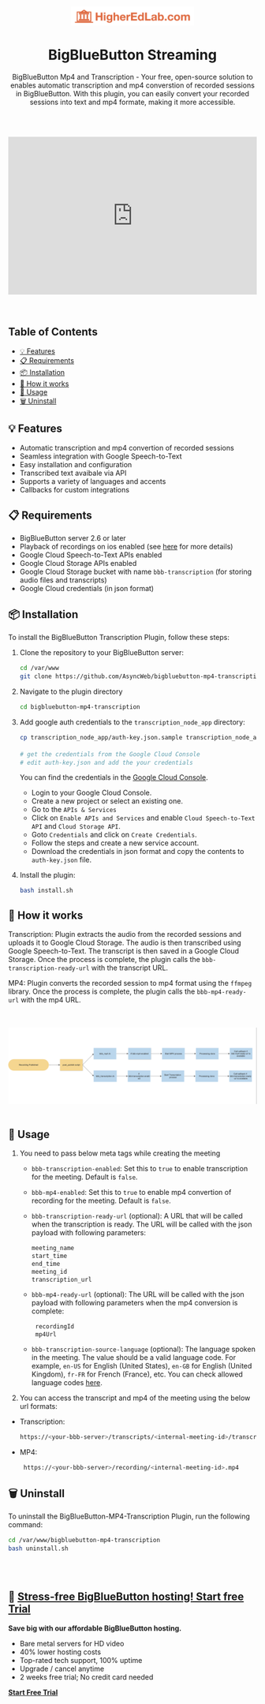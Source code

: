 <div align="center">
 <a href="https://higheredlab.com/" target="_blank"> <img alt="bbb-streaming" width="250" src="/static/hel-general-logo.png"> </a>
</div>
<h1 align="center">BigBlueButton Streaming</h1>
<p align="center">BigBlueButton Mp4 and Transcription - Your free, open-source solution to enables automatic transcription and mp4 converstion of recorded sessions in BigBlueButton. With this plugin, you can easily convert your recorded sessions into text and mp4 formate, making it more accessible.</p>

<br /><br/>
<div style="position: relative; padding-bottom: 63.49206349206349%; height: 0;"><iframe src="https://www.loom.com/share/6f047c254c2440fabcaa1cc1f8baad81?sid=ebaec384-dad3-4428-976c-aac6c13f3547" frameborder="0" webkitallowfullscreen mozallowfullscreen allowfullscreen style="position: absolute; top: 0; left: 0; width: 100%; height: 100%;"></iframe></div>
<br/><br/>





## Table of Contents

- [💡 Features](#-features)
- [📋 Requirements](#-requirements)
- [📦 Installation](#-installation)
- [🔎 How it works](#-how-it-works)
- [📖 Usage](#-usage)
- [🗑️ Uninstall](#%EF%B8%8F-uninstall)

## 💡 Features

- Automatic transcription and mp4 convertion of recorded sessions
- Seamless integration with Google Speech-to-Text
- Easy installation and configuration
- Transcribed text avaibale via API
- Supports a variety of languages and accents
- Callbacks for custom integrations

## 📋 Requirements

- BigBlueButton server 2.6 or later
- Playback of recordings on ios enabled (see [here](https://docs.bigbluebutton.org/administration/customize#enable-playback-of-recordings-on-ios) for more details)
- Google Cloud Speech-to-Text APIs enabled
- Google Cloud Storage APIs enabled
- Google Cloud Storage bucket with name `bbb-transcription` (for storing audio files and transcripts)
- Google Cloud credentials (in json format)

## 📦 Installation

To install the BigBlueButton Transcription Plugin, follow these steps:

1. Clone the repository to your BigBlueButton server:

   ```bash
   cd /var/www
   git clone https://github.com/AsyncWeb/bigbluebutton-mp4-transcription.git
   ```

2. Navigate to the plugin directory

   ```bash
   cd bigbluebutton-mp4-transcription
   ```

3. Add google auth credentials to the `transcription_node_app` directory:

   ```bash
   cp transcription_node_app/auth-key.json.sample transcription_node_app/auth-key.json

   # get the credentials from the Google Cloud Console
   # edit auth-key.json and add the your credentials
   ```

   You can find the credentials in the [Google Cloud Console](https://console.cloud.google.com/apis/credentials).

   - Login to your Google Cloud Console.
   - Create a new project or select an existing one.
   - Go to the `APIs & Services`
   - Click on `Enable APIs and Services` and enable `Cloud Speech-to-Text API` and `Cloud Storage API`.
   - Goto `Credentials` and click on `Create Credentials`.
   - Follow the steps and create a new service account.
   - Download the credentials in json format and copy the contents to `auth-key.json` file.

4. Install the plugin:

   ```bash
   bash install.sh
   ```

## 🔎 How it works

Transcription: Plugin extracts the audio from the recorded sessions and uploads it to Google Cloud Storage. The audio is then transcribed using Google Speech-to-Text. The transcript is then saved in a Google Cloud Storage. Once the process is complete, the plugin calls the `bbb-transcription-ready-url` with the transcript URL.

MP4: Plugin converts the recorded session to mp4 format using the `ffmpeg` library. Once the process is complete, the plugin calls the `bbb-mp4-ready-url` with the mp4 URL.

<br /> <br />
<img alt="bigbluebutton-mp4-transcription"  src="/static/chart.png"/>
<br /> <br />
## 📖 Usage

1. You need to pass below meta tags while creating the meeting

   - `bbb-transcription-enabled`: Set this to `true` to enable transcription for the meeting. Default is `false`.
   - `bbb-mp4-enabled`: Set this to `true` to enable mp4 convertion of recording for the meeting. Default is `false`.

   - `bbb-transcription-ready-url` (optional): A URL that will be called when the transcription is ready. The URL will be called with the json payload with following parameters:

     ```
     meeting_name
     start_time
     end_time
     meeting_id
     transcription_url

     ```

   - `bbb-mp4-ready-url` (optional): The URL will be called with the json payload with following parameters when the mp4 conversion is complete:

     ```
      recordingId
      mp4Url

     ```

   - `bbb-transcription-source-language` (optional): The language spoken in the meeting. The value should be a valid language code. For example, `en-US` for English (United States), `en-GB` for English (United Kingdom), `fr-FR` for French (France), etc. You can check allowed language codes [here](https://cloud.google.com/speech-to-text/docs/languages).

2. You can access the transcript and mp4 of the meeting using the below url formats:

- Transcription:

  ```bash
  https://<your-bbb-server>/transcripts/<internal-meeting-id>/transcript.json
  ```

- MP4:
  ```bash
   https://<your-bbb-server>/recording/<internal-meeting-id>.mp4
  ```

## 🗑️ Uninstall

To uninstall the BigBlueButton-MP4-Transcription Plugin, run the following command:

```bash
cd /var/www/bigbluebutton-mp4-transcription
bash uninstall.sh
```

<br/><br/>

## 🚀 <a href="https://higheredlab.com/bigbluebutton" target="_blank">Stress-free BigBlueButton hosting! Start free Trial</a>

**Save big with our affordable BigBlueButton hosting.**

- Bare metal servers for HD video
- 40% lower hosting costs
- Top-rated tech support, 100% uptime
- Upgrade / cancel anytime
- 2 weeks free trial; No credit card needed

<a href="https://higheredlab.com/bigbluebutton" target="_blank"><strong>Start Free Trial</strong></a>

